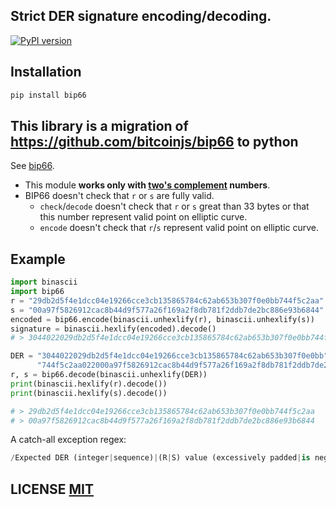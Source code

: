 Strict DER signature encoding/decoding.
-
[![PyPI version](https://badge.fury.io/py/bip66.svg)](https://badge.fury.io/py/bip66)

Installation
-
```bash
pip install bip66
```

This library is a migration of https://github.com/bitcoinjs/bip66 to python
-

See [bip66](https://github.com/bitcoin/bips/blob/master/bip-0066.mediawiki).

- This module **works only with [two's complement](https://en.wikipedia.org/wiki/Two's_complement) numbers**.
- BIP66 doesn't check that `r` or `s` are fully valid.
  - `check`/`decode` doesn't check that `r` or `s` great than 33 bytes or that this number represent valid point on elliptic curve.
  - `encode` doesn't check that `r`/`s` represent valid point on elliptic curve.

## Example

``` python
import binascii
import bip66
r = "29db2d5f4e1dcc04e19266cce3cb135865784c62ab653b307f0e0bb744f5c2aa"
s = "00a97f5826912cac8b44d9f577a26f169a2f8db781f2ddb7de2bc886e93b6844"
encoded = bip66.encode(binascii.unhexlify(r), binascii.unhexlify(s))
signature = binascii.hexlify(encoded).decode()
# > 3044022029db2d5f4e1dcc04e19266cce3cb135865784c62ab653b307f0e0bb744f5c2aa022000a97f5826912cac8b44d9f577a26f169a2f8db781f2ddb7de2bc886e93b6844

DER = "3044022029db2d5f4e1dcc04e19266cce3cb135865784c62ab653b307f0e0bb" \
      "744f5c2aa022000a97f5826912cac8b44d9f577a26f169a2f8db781f2ddb7de2bc886e93b6844"
r, s = bip66.decode(binascii.unhexlify(DER))
print(binascii.hexlify(r).decode())
print(binascii.hexlify(s).decode())

# > 29db2d5f4e1dcc04e19266cce3cb135865784c62ab653b307f0e0bb744f5c2aa
# > 00a97f5826912cac8b44d9f577a26f169a2f8db781f2ddb7de2bc886e93b6844
```

A catch-all exception regex:
``` python
/Expected DER (integer|sequence)|(R|S) value (excessively padded|is negative)|(R|S|DER sequence) length is (zero|too short|too long|invalid)/
```

## LICENSE [MIT](LICENSE)
